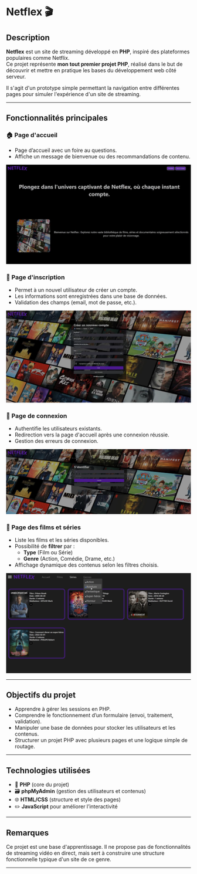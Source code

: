 # Netflex 🎬

## Description
**Netflex** est un site de streaming développé en **PHP**, inspiré des plateformes populaires comme Netflix.  
Ce projet représente **mon tout premier projet PHP**, réalisé dans le but de découvrir et mettre en pratique les bases du développement web côté serveur.

Il s'agit d'un prototype simple permettant la navigation entre différentes pages pour simuler l'expérience d'un site de streaming.

---

## Fonctionnalités principales

### 🏠 Page d'accueil
- Page d’accueil avec un foire au questions.
- Affiche un message de bienvenue ou des recommandations de contenu.

![alt text](/images/image.png)

### 🔐 Page d'inscription
- Permet à un nouvel utilisateur de créer un compte.
- Les informations sont enregistrées dans une base de données.
- Validation des champs (email, mot de passe, etc.).

![alt text](/images/image-1.png)

### 🔑 Page de connexion
- Authentifie les utilisateurs existants.
- Redirection vers la page d'accueil après une connexion réussie.
- Gestion des erreurs de connexion.

![alt text](/images/image-2.png)

### 🎥 Page des films et séries
- Liste les films et les séries disponibles.
- Possibilité de **filtrer** par :
  - **Type** (Film ou Série)
  - **Genre** (Action, Comédie, Drame, etc.)
- Affichage dynamique des contenus selon les filtres choisis.

![alt text](/images/image-4.png)

---

## Objectifs du projet
- Apprendre à gérer les sessions en PHP.
- Comprendre le fonctionnement d’un formulaire (envoi, traitement, validation).
- Manipuler une base de données pour stocker les utilisateurs et les contenus.
- Structurer un projet PHP avec plusieurs pages et une logique simple de routage.

---

## Technologies utilisées
- 🐘 **PHP** (core du projet)
- 🗃️ **phpMyAdmin** (gestion des utilisateurs et contenus)
- 🌐 **HTML/CSS** (structure et style des pages)
- ✏️ **JavaScript** pour améliorer l’interactivité

---

## Remarques
Ce projet est une base d'apprentissage. Il ne propose pas de fonctionnalités de streaming vidéo en direct, mais sert à construire une structure fonctionnelle typique d'un site de ce genre.

---
